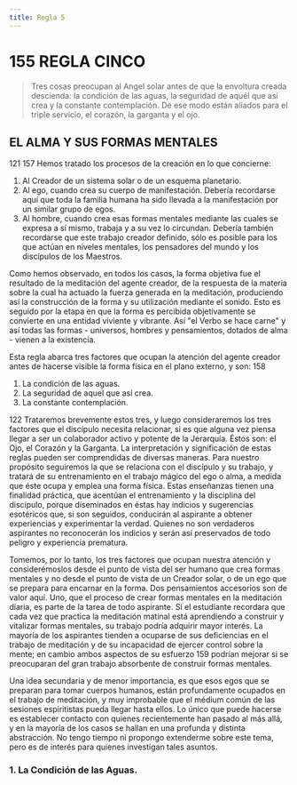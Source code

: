 ```yaml
---
title: Regla 5
---
```


# <pin lang="en">155</pin> REGLA CINCO

> Tres cosas preocupan al Angel solar antes de que la envoltura creada descienda: la condición de las aguas, la seguridad de aquél que así crea y la constante contemplación. De ese modo están aliados para el triple servicio, el corazón, la garganta y el ojo.

## EL ALMA Y SUS FORMAS MENTALES

<p><pin lang="es">121</pin> <pin lang="en">157</pin> Hemos tratado los procesos de la creación en lo que concierne:</p>

1. Al Creador de un sistema solar o de un esquema planetario.
2. Al ego, cuando crea su cuerpo de manifestación. Debería recordarse aquí que toda la familia humana ha sido llevada a la manifestación por un similar grupo de egos.
3. Al hombre, cuando crea esas formas mentales mediante las cuales se expresa a sí mismo, trabaja y a su vez lo circundan. Debería también recordarse que este trabajo creador definido, sólo es posible para los que actúan en niveles mentales, los pensadores del mundo y los discípulos de los Maestros.

Como hemos observado, en todos los casos, la forma objetiva fue el resultado de la meditación del agente creador, de la respuesta de la materia sobre la cual ha actuado la fuerza generada en la meditación, produciendo así la construcción de la forma y su utilización mediante el sonido. Esto es seguido por la etapa en que la forma es percibida objetivamente se convierte en una entidad viviente y vibrante. Así "el Verbo se hace carne" y así todas las formas - universos, hombres y pensamientos, dotados de alma - vienen a la existencia.

Esta regla abarca tres factores que ocupan la atención del agente creador antes de hacerse visible la forma física en el plano externo, y son: <pin lang="en">158</pin>

1. La condición de las aguas.
2. La seguridad de aquel que así crea.
3. La constante contemplación.

<p><pin lang="es">122</pin> Trataremos brevemente estos tres, y luego consideraremos los tres factores que el discípulo necesita relacionar, si es que alguna vez piensa llegar a ser un colaborador activo y potente de la Jerarquía. Éstos son: el Ojo, el Corazón y la Garganta. La interpretación y significación de estas reglas pueden ser comprendidas de diversas maneras. Para nuestro propósito seguiremos la que se relaciona con el discípulo y su trabajo, y tratará de su entrenamiento en el trabajo mágico del ego o alma, a medida que éste ocupa y emplea una forma física. Estas enseñanzas tienen una finalidad práctica, que acentúan el entrenamiento y la disciplina del discípulo, porque diseminados en éstas hay indicios y sugerencias esotéricos que, si son seguidos, conducirán al aspirante a obtener experiencias y experimentar la verdad. Quienes no son verdaderos aspirantes no reconocerán los indicios y serán así preservados de todo peligro y experiencia prematura.</p>

Tomemos, por lo tanto, los tres factores que ocupan nuestra atención y considerémoslos desde el punto de vista del ser humano que crea formas mentales y no desde el punto de vista de un Creador solar, o de un ego que se prepara para encarnar en la forma. Dos pensamientos accesorios son de valor aquí. <a  id="meditacion-matutina"></a> Uno, que el proceso de crear formas mentales en la meditación diaria, es parte de la tarea de todo aspirante. Si el estudiante recordara que cada vez que practica la meditación matinal está aprendiendo a construir y vitalizar formas mentales, su trabajo podría adquirir mayor interés. La mayoría de los aspirantes tienden a ocuparse de sus deficiencias en el trabajo de meditación y de su incapacidad de ejercer control sobre la mente; en cambio ambos aspectos de su esfuerzo <pin lang="en">159</pin> podrían mejorar si se preocuparan del gran trabajo absorbente de construir formas mentales.

Una idea secundaria y de menor importancia, es que esos egos que se preparan para tomar cuerpos humanos, están profundamente ocupados en el trabajo de meditación, y muy improbable que el médium común de las sesiones espiritistas pueda llegar hasta ellos. Lo único que puede hacerse es establecer contacto con quienes recientemente han pasado al más allá, y en la mayoría de los casos se hallan en una profunda y distinta abstracción. No tengo tiempo ni propongo extenderme sobre este tema, pero es de interés para quienes investigan tales asuntos.

### 1. La Condición de las Aguas.
